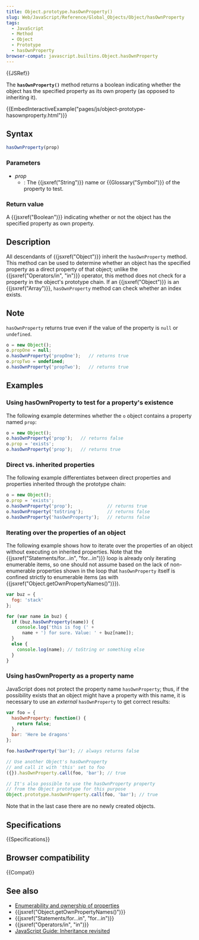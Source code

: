 ```yaml
---
title: Object.prototype.hasOwnProperty()
slug: Web/JavaScript/Reference/Global_Objects/Object/hasOwnProperty
tags:
  - JavaScript
  - Method
  - Object
  - Prototype
  - hasOwnProperty
browser-compat: javascript.builtins.Object.hasOwnProperty
---
```

{{JSRef}}

The **`hasOwnProperty()`** method returns a boolean indicating whether the
object has the specified property as its own property (as opposed to inheriting
it).

{{EmbedInteractiveExample("pages/js/object-prototype-hasownproperty.html")}}

## Syntax

```js
hasOwnProperty(prop)
```

### Parameters

- _prop_
  - : The {{jsxref("String")}} name or {{Glossary("Symbol")}} of
    the property to test.

### Return value

A {{jsxref("Boolean")}} indicating whether or not the object has the
specified property as own property.

## Description

All descendants of {{jsxref("Object")}} inherit the `hasOwnProperty`
method. This method can be used to determine whether an object has the specified
property as a direct property of that object; unlike the
{{jsxref("Operators/in", "in")}} operator, this method does not
check for a property in the object's prototype chain. If an
{{jsxref("Object")}} is an {{jsxref("Array")}}, `hasOwnProperty`
method can check whether an index exists.

## Note

`hasOwnProperty` returns true even if the value of the property is `null` or
`undefined`.

```js
o = new Object();
o.propOne = null;
o.hasOwnProperty('propOne');   // returns true
o.propTwo = undefined;
o.hasOwnProperty('propTwo');   // returns true
```

## Examples

### Using hasOwnProperty to test for a property's existence

The following example determines whether the `o` object contains a property
named `prop`:

```js
o = new Object();
o.hasOwnProperty('prop');   // returns false
o.prop = 'exists';
o.hasOwnProperty('prop');   // returns true
```

### Direct vs. inherited properties

The following example differentiates between direct properties and properties
inherited through the prototype chain:

```js
o = new Object();
o.prop = 'exists';
o.hasOwnProperty('prop');             // returns true
o.hasOwnProperty('toString');         // returns false
o.hasOwnProperty('hasOwnProperty');   // returns false
```

### Iterating over the properties of an object

The following example shows how to iterate over the properties of an object
without executing on inherited properties. Note that the
{{jsxref("Statements/for...in",
  "for...in")}} loop is already
only iterating enumerable items, so one should not assume based on the lack of
non-enumerable properties shown in the loop that `hasOwnProperty` itself is
confined strictly to enumerable items (as with
{{jsxref("Object.getOwnPropertyNames()")}}).

```js
var buz = {
  fog: 'stack'
};

for (var name in buz) {
  if (buz.hasOwnProperty(name)) {
    console.log('this is fog (' +
      name + ') for sure. Value: ' + buz[name]);
  }
  else {
    console.log(name); // toString or something else
  }
}
```

### Using hasOwnProperty as a property name

JavaScript does not protect the property name `hasOwnProperty`; thus, if the
possibility exists that an object might have a property with this name, it is
necessary to use an _external_ `hasOwnProperty` to get correct results:

```js
var foo = {
  hasOwnProperty: function() {
    return false;
  },
  bar: 'Here be dragons'
};

foo.hasOwnProperty('bar'); // always returns false

// Use another Object's hasOwnProperty
// and call it with 'this' set to foo
({}).hasOwnProperty.call(foo, 'bar'); // true

// It's also possible to use the hasOwnProperty property
// from the Object prototype for this purpose
Object.prototype.hasOwnProperty.call(foo, 'bar'); // true
```

Note that in the last case there are no newly created objects.

## Specifications

{{Specifications}}

## Browser compatibility

{{Compat}}

## See also

- [Enumerability and ownership of properties](/en-US/docs/Web/JavaScript/Enumerability_and_ownership_of_properties)
- {{jsxref("Object.getOwnPropertyNames()")}}
- {{jsxref("Statements/for...in", "for...in")}}
- {{jsxref("Operators/in", "in")}}
- [JavaScript Guide: Inheritance revisited](/en-US/docs/Web/JavaScript/Inheritance_and_the_prototype_chain)
